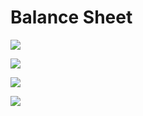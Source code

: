 # Balance Sheet

![](../../.gitbook/assets/IMG\_4518.JPG)

![](../../.gitbook/assets/IMG\_4519.JPG)

![](../../.gitbook/assets/IMG\_4520.JPG)

![](../../.gitbook/assets/IMG\_4521.JPG)
